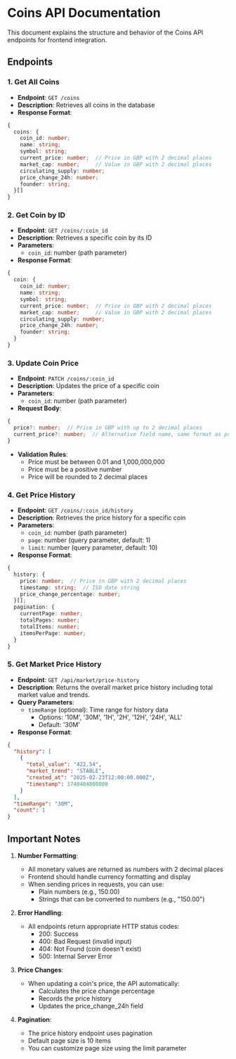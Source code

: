 # Coins API Documentation

This document explains the structure and behavior of the Coins API endpoints for frontend integration.

## Endpoints

### 1. Get All Coins
- **Endpoint**: `GET /coins`
- **Description**: Retrieves all coins in the database
- **Response Format**:
```typescript
{
  coins: {
    coin_id: number;
    name: string;
    symbol: string;
    current_price: number;  // Price in GBP with 2 decimal places
    market_cap: number;     // Value in GBP with 2 decimal places
    circulating_supply: number;
    price_change_24h: number;
    founder: string;
  }[]
}
```

### 2. Get Coin by ID
- **Endpoint**: `GET /coins/:coin_id`
- **Description**: Retrieves a specific coin by its ID
- **Parameters**: 
  - `coin_id`: number (path parameter)
- **Response Format**:
```typescript
{
  coin: {
    coin_id: number;
    name: string;
    symbol: string;
    current_price: number;  // Price in GBP with 2 decimal places
    market_cap: number;     // Value in GBP with 2 decimal places
    circulating_supply: number;
    price_change_24h: number;
    founder: string;
  }
}
```

### 3. Update Coin Price
- **Endpoint**: `PATCH /coins/:coin_id`
- **Description**: Updates the price of a specific coin
- **Parameters**:
  - `coin_id`: number (path parameter)
- **Request Body**:
```typescript
{
  price?: number;  // Price in GBP with up to 2 decimal places
  current_price?: number;  // Alternative field name, same format as price
}
```
- **Validation Rules**:
  - Price must be between 0.01 and 1,000,000,000
  - Price must be a positive number
  - Price will be rounded to 2 decimal places

### 4. Get Price History
- **Endpoint**: `GET /coins/:coin_id/history`
- **Description**: Retrieves the price history for a specific coin
- **Parameters**:
  - `coin_id`: number (path parameter)
  - `page`: number (query parameter, default: 1)
  - `limit`: number (query parameter, default: 10)
- **Response Format**:
```typescript
{
  history: {
    price: number;  // Price in GBP with 2 decimal places
    timestamp: string;  // ISO date string
    price_change_percentage: number;
  }[];
  pagination: {
    currentPage: number;
    totalPages: number;
    totalItems: number;
    itemsPerPage: number;
  }
}
```

### 5. Get Market Price History
- **Endpoint**: `GET /api/market/price-history`
- **Description**: Returns the overall market price history including total market value and trends.
- **Query Parameters**:
  - `timeRange` (optional): Time range for history data
    - Options: '10M', '30M', '1H', '2H', '12H', '24H', 'ALL'
    - Default: '30M'
- **Response Format**:
```json
{
  "history": [
    {
      "total_value": "422.54",
      "market_trend": "STABLE",
      "created_at": "2025-02-23T12:00:00.000Z",
      "timestamp": 1740484800000
    }
  ],
  "timeRange": "30M",
  "count": 1
}
```

## Important Notes

1. **Number Formatting**:
   - All monetary values are returned as numbers with 2 decimal places
   - Frontend should handle currency formatting and display
   - When sending prices in requests, you can use:
     - Plain numbers (e.g., 150.00)
     - Strings that can be converted to numbers (e.g., "150.00")

2. **Error Handling**:
   - All endpoints return appropriate HTTP status codes:
     - 200: Success
     - 400: Bad Request (invalid input)
     - 404: Not Found (coin doesn't exist)
     - 500: Internal Server Error

3. **Price Changes**:
   - When updating a coin's price, the API automatically:
     - Calculates the price change percentage
     - Records the price history
     - Updates the price_change_24h field

4. **Pagination**:
   - The price history endpoint uses pagination
   - Default page size is 10 items
   - You can customize page size using the limit parameter

